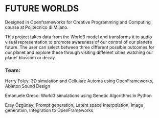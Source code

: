 # FUTURE WORLDS

Designed  in Openframeworks for Creative Programming and Computing course at Politecnico di Milano. 

This project takes data from the World3 model and transforms it to audio visual representation to promote awareness of our control of our planet’s future. The user can select between three different possible outcomes for our planet and explore these through visiting different cities watching our planet blossom or decay.


### Team:
Harry Foley: 3D simulation and Cellulare Automa using OpenFrameworks, Ableton Sound Design

Emanuele Greco: World3 simulations using Genetic Algorithms in Python

Eray Özgünay: Prompt generation, Latent space Interpolation, Image generation, Integration to OpenFrameworks

